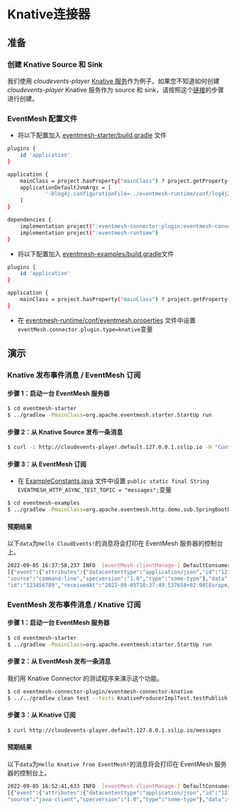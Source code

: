 # Knative连接器

## 准备

### 创建 Knative Source 和 Sink

我们使用 *cloudevents-player* [Knative 服务](https://knative.dev/docs/serving/)作为例子。如果您不知道如何创建 *cloudevents-player* Knative 服务作为 source 和 sink，请按照这个[链接](https://knative.dev/docs/getting-started/first-source/#creating-your-first-source)的步骤进行创建。

### EventMesh 配置文件

- 将以下配置加入 [eventmesh-starter/build.gradle](https://github.com/apache/eventmesh/blob/master/eventmesh-starter/build.gradle) 文件

```bash
plugins {
    id 'application'
}

application {
    mainClass = project.hasProperty("mainClass") ? project.getProperty("mainClass") : 'org.apache.eventmesh.starter.StartUp'
    applicationDefaultJvmArgs = [
            '-Dlog4j.configurationFile=../eventmesh-runtime/conf/log4j2.xml', '-Deventmesh.log.home=../eventmesh-runtime/logs', '-Deventmesh.home=../eventmesh-runtime', '-DconfPath=../eventmesh-runtime/conf'
    ]
}

dependencies {
    implementation project(":eventmesh-connector-plugin:eventmesh-connector-knative")
    implementation project(":eventmesh-runtime")
}
```

- 将以下配置加入 [eventmesh-examples/build.gradle](https://github.com/apache/eventmesh/blob/master/eventmesh-examples/build.gradle)文件

```bash
plugins {
    id 'application'
}

application {
    mainClass = project.hasProperty("mainClass") ? project.getProperty("mainClass") : 'NULL'
}
```

- 在 [eventmesh-runtime/conf/eventmesh.properties](https://github.com/apache/eventmesh/blob/master/eventmesh-runtime/conf/eventmesh.properties) 文件中设置`eventMesh.connector.plugin.type=knative`变量

## 演示

### Knative 发布事件消息 / EventMesh 订阅

#### 步骤 1：启动一台 EventMesh 服务器

```bash
$ cd eventmesh-starter
$ ../gradlew -PmainClass=org.apache.eventmesh.starter.StartUp run
```

#### 步骤 2：从 Knative Source 发布一条消息

```bash
$ curl -i http://cloudevents-player.default.127.0.0.1.sslip.io -H "Content-Type: application/json" -H "Ce-Id: 123456789" -H "Ce-Specversion: 1.0" -H "Ce-Type: some-type" -H "Ce-Source: command-line" -d '{"msg":"Hello CloudEvents!"}'
```

#### 步骤 3：从 EventMesh 订阅

- 在 [ExampleConstants.java](https://github.com/apache/eventmesh/blob/master/eventmesh-examples/src/main/java/org/apache/eventmesh/common/ExampleConstants.java) 文件中设置 `public static final String EVENTMESH_HTTP_ASYNC_TEST_TOPIC = "messages";`变量

```bash
$ cd eventmesh-examples
$ ../gradlew -PmainClass=org.apache.eventmesh.http.demo.sub.SpringBootDemoApplication run
```

#### 预期结果

以下`data`为`Hello CloudEvents!`的消息将会打印在 EventMesh 服务器的控制台上。

```bash
2022-09-05 16:37:58,237 INFO  [eventMesh-clientManage-] DefaultConsumer(DefaultConsumer.java:60) - \
[{"event":{"attributes":{"datacontenttype":"application/json","id":"123456789","mediaType":"application/json",\
"source":"command-line","specversion":"1.0","type":"some-type"},"data":{"msg":"Hello CloudEvents!"},"extensions":{}},\
"id":"123456789","receivedAt":"2022-09-05T10:37:49.537658+02:00[Europe/Madrid]","type":"RECEIVED"}]
```

### EventMesh 发布事件消息 / Knative 订阅

#### 步骤 1：启动一台 EventMesh 服务器

```bash
$ cd eventmesh-starter
$ ../gradlew -PmainClass=org.apache.eventmesh.starter.StartUp run
```

#### 步骤 2：从 EventMesh 发布一条消息

我们用 Knative Connector 的测试程序来演示这个功能。

```bash
$ cd eventmesh-connector-plugin/eventmesh-connector-knative
$ ../../gradlew clean test --tests KnativeProducerImplTest.testPublish
```

#### 步骤 3：从 Knative 订阅

```bash
$ curl http://cloudevents-player.default.127.0.0.1.sslip.io/messages
```

#### 预期结果

以下`data`为`Hello Knative from EventMesh!`的消息将会打印在 EventMesh 服务器的控制台上。

```bash
2022-09-05 16:52:41,633 INFO  [eventMesh-clientManage-] DefaultConsumer(DefaultConsumer.java:60) - \
[{"event":{"attributes":{"datacontenttype":"application/json","id":"1234","mediaType":"application/json",\
"source":"java-client","specversion":"1.0","type":"some-type"},"data":{"msg":["Hello Knative from EventMesh!"]},"extensions":{}},"id":"1234","receivedAt":"2022-09-05T10:52:32.999273+02:00[Europe/Madrid]","type":"RECEIVED"}]
```